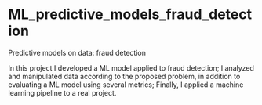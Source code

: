 # ML_predictive_models_fraud_detection
Predictive models on data: fraud detection

In this project I developed a ML model applied to fraud detection;
I analyzed and manipulated data according to the proposed problem, in addition to evaluating a ML model using several metrics;
Finally, I applied a machine learning pipeline to a real project.
